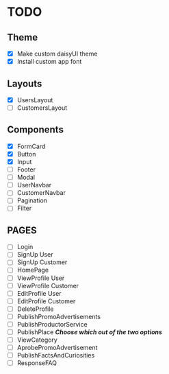 # TODO

## Theme

- [x] Make custom daisyUI theme
- [x] Install custom app font

## Layouts

- [x] UsersLayout
- [ ] CustomersLayout

## Components

- [x] FormCard
- [x] Button
- [x] Input
- [ ] Footer
- [ ] Modal
- [ ] UserNavbar
- [ ] CustomerNavbar
- [ ] Pagination
- [ ] Filter

## PAGES

- [ ] Login
- [ ] SignUp User
- [ ] SignUp Customer
- [ ] HomePage
- [ ] ViewProfile User
- [ ] ViewProfile Customer
- [ ] EditProfile User
- [ ] EditProfile Customer
- [ ] DeleteProfile
- [ ] PublishPromoAdvertisements
- [ ] PublishProductorService
- [ ] PublishPlace _**Choose which out of the two options**_
- [ ] ViewCategory
- [ ] AprobePromoAdvertisement
- [ ] PublishFactsAndCuriosities
- [ ] ResponseFAQ
